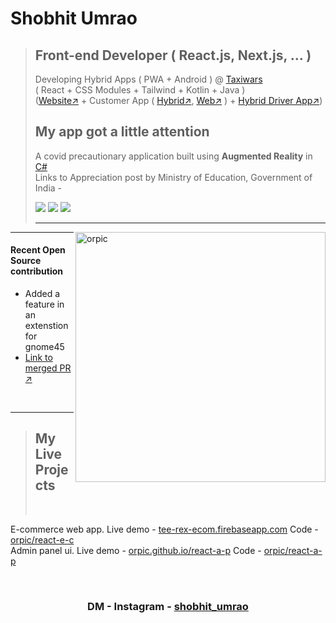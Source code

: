 <h1>Shobhit Umrao</h1>

><h2>Front-end Developer (  React.js, Next.js, ... )</h2>
>Developing Hybrid Apps ( PWA + Android ) @ <a href="https://github.com/taxiwars-in">Taxiwars</a>
><br>
>( React + CSS Modules + Tailwind + Kotlin + Java ) 
><br>
> (<a href="http://taxiwars.in">Website↗</a> + Customer App ( <a href="https://play.google.com/store/apps/details?id=in.taxiwars.app.twa">Hybrid↗</a>, <a href="https://app.taxiwars.in">Web↗</a> ) + <a href="https://play.google.com/store/apps/details?id=in.taxiwars.driver.twa">Hybrid Driver App↗</a>)
><h2>My app got a little attention</h2>
><p>A covid precautionary application built using <strong>Augmented Reality</strong> in <a href="https://learn.microsoft.com/en-us/dotnet/csharp/tour-of-csharp/">C#</a>
><br>
>Links to Appreciation post by Ministry of Education, Government of India - 
><div><a href="https://www.facebook.com/816797071666133/posts/3406182552727559" target="_blank" ><img src="https://img.shields.io/badge/Facebook↗-1877F2.svg?style=badge&logo=Facebook&logoColor=white" /></a> <a href="https://twitter.com/DrRPNishank/status/1281976438590070784" target="_blank" ><img src="https://img.shields.io/badge/Twitter↗-1DA1F2.svg?style=badge&logo=Twitter&logoColor=white" /></a> <a href="https://www.instagram.com/p/CCfqiKOpTTf/" target="_blank" ><img src="https://img.shields.io/badge/Instagram↗-E4405F.svg?style=badge&logo=Instagram&logoColor=white" /></a><hr></div>
<img align="right"  src="https://github-readme-stats-sigma-five.vercel.app/api?username=orpic&show_icons=true&theme=gotham&locale=en" alt="orpic"   width="400"/>
<hr>
<h4>Recent Open Source contribution</h4>

 - Added a feature in an extenstion for gnome45
 - <a href="https://github.com/Tudmotu/gnome-shell-extension-clipboard-indicator/pull/394#issue-1892021693">Link to merged PR ↗</a>
<br>
<hr>

><h2>My Live Projects</h2>
><p></p>
><br>
E-commerce web app. Live demo - <a href="https://tee-rex-ecom.firebaseapp.com/" >tee-rex-ecom.firebaseapp.com</a> Code - <a href="https://github.com/orpic/react-e-c" >orpic/react-e-c</a>  
Admin panel ui. Live demo - <a href="https://orpic.github.io/react-a-p/" >orpic.github.io/react-a-p</a> Code - <a href="https://github.com/orpic/react-a-p" >orpic/react-a-p</a>


<br>
 
<h3 align="center" > DM - Instagram - <a href="https://www.instagram.com/shobhit_umrao/" >shobhit_umrao</a></h3>
 

